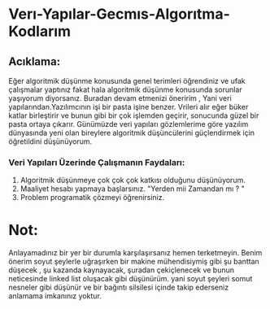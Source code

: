 # Verı-Yapılar-Gecmıs-Algorıtma-Kodlarım


## Acıklama:

Eğer algoritmik düşünme konusunda  genel terimleri öğrendiniz ve ufak çalışmalar yaptınız fakat hala algoritmik düşünme konusunda sorunlar yaşıyorum diyorsanız. Buradan devam etmenizi öneririm , Yani veri yapılarından.Yazılımcının işi bir pasta işine benzer. Vrileri alır eğer büker katlar birleştirir ve bunun gibi bir çok işlemden geçirir, sonucunda güzel bir pasta ortaya çıkarır. Günümüzde veri yapıları gözlemlerime göre yazılım dünyasında yeni olan bireylere algoritmik düşüncülerini güçlendirmek için öğretildini düşünüyorum. 


### Veri Yapıları Üzerinde Çalışmanın Faydaları:
  1. Algoritmik düşünmeye çok çok çok katkısı olduğunu düşünüyorum.
  2. Maaliyet hesabı yapmaya başlarsınız. "Yerden mii Zamandan mı ? "
  3. Problem programatik çözmeyi öğrenirsiniz.



# Not: 

Anlayamadınız bir yer bir durumla karşılaşırsanız hemen terketmeyin. Benim önerim soyut şeylerle uğraşırken bir makine mühendisiymiş gibi şu banttan düşecek , şu kazanda kaynayacak, şuradan çekiçlenecek ve bunun neticesinde linked list oluşacak gibi düşünürüm. yani soyut şeyleri somut nesneler gibi düşünür ve bir bağıntı silsilesi içinde takip ederseniz anlamama imkanınız yoktur.




